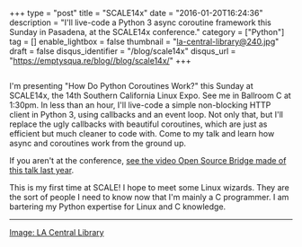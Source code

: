 +++
type = "post"
title = "SCALE14x"
date = "2016-01-20T16:24:36"
description = "I'll live-code a Python 3 async coroutine framework this Sunday in Pasadena, at the SCALE14x conference."
category = ["Python"]
tag = []
enable_lightbox = false
thumbnail = "la-central-library@240.jpg"
draft = false
disqus_identifier = "/blog/scale14x"
disqus_url = "https://emptysqua.re/blog//blog/scale14x/"
+++

<p><img alt="" src="la-central-library.jpg" /></p>
<p>I'm presenting "How Do Python Coroutines Work?" this Sunday at SCALE14x, the 14th Southern California Linux Expo. See me in Ballroom C at 1:30pm. In less than an hour, I'll live-code a simple non-blocking HTTP client in Python 3, using callbacks and an event loop. Not only that, but I'll replace the ugly callbacks with beautiful coroutines, which are just as efficient but much cleaner to code with. Come to my talk and learn how async and coroutines work from the ground up.</p>
<p>If you aren't at the conference, <a href="https://www.youtube.com/watch?v=GSk0tIjDT10">see the video Open Source Bridge made of this talk last year</a>.</p>
<p>This is my first time at SCALE! I hope to meet some Linux wizards. They are the sort of people I need to know now that I'm mainly a C programmer. I am bartering my Python expertise for Linux and C knowledge.</p>
<hr />
<p><a href="https://www.flickr.com/photos/army_arch/2746877403">Image: LA Central Library</a></p>
